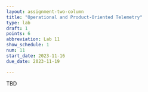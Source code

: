 ```yaml
---
layout: assignment-two-column
title: "Operational and Product-Oriented Telemetry"
type: lab
draft: 1
points: 6
abbreviation: Lab 11
show_schedule: 1
num: 11
start_date: 2023-11-16
due_date: 2023-11-19

---
```

TBD